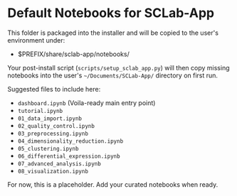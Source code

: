 # Default Notebooks for SCLab-App

This folder is packaged into the installer and will be copied to the user's environment under:

- $PREFIX/share/sclab-app/notebooks/

Your post-install script (`scripts/setup_sclab_app.py`) will then copy missing notebooks into the user's `~/Documents/SCLab-App/` directory on first run.

Suggested files to include here:
- `dashboard.ipynb` (Voila-ready main entry point)
- `tutorial.ipynb`
- `01_data_import.ipynb`
- `02_quality_control.ipynb`
- `03_preprocessing.ipynb`
- `04_dimensionality_reduction.ipynb`
- `05_clustering.ipynb`
- `06_differential_expression.ipynb`
- `07_advanced_analysis.ipynb`
- `08_visualization.ipynb`

For now, this is a placeholder. Add your curated notebooks when ready.
